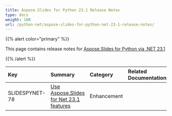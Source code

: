 ```yaml
---
title: Aspose.Slides for Python 23.1 Release Notes
type: docs
weight: 100
url: /python-net/aspose-slides-for-python-net-23-1-release-notes/
---
```


{{% alert color="primary" %}} 

This page contains release notes for [Aspose.Slides for Python via .NET 23.1](https://pypi.org/project/Aspose.Slides/23.1/)

{{% /alert %}} 

|**Key**|**Summary**|**Category**|**Related Documentation**|
| :- | :- | :- | :- |
|SLIDESPYNET-78|[Use Aspose.Slides for Net 23.1 features](/slides/net/aspose-slides-for-net-23-1-release-notes/)|Enhancement| |